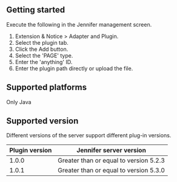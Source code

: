 ## Getting started

Execute the following in the Jennifer management screen.

 1. Extension & Notice > Adapter and Plugin.
 2. Select the plugin tab.
 2. Click the Add button.
 3. Select the 'PAGE' type.
 4. Enter the 'anything' ID.
 5. Enter the plugin path directly or upload the file.


## Supported platforms

Only Java
 
 
## Supported version
 
Different versions of the server support different plug-in versions.
 
| Plugin version           | Jennifer server version |
| ------------- |:-------------:|
| 1.0.0       | Greater than or equal to version 5.2.3 |
| 1.0.1       | Greater than or equal to version 5.3.0 |
